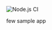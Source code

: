 ![Node.js CI](https://github.com/Few-UI/few-sample/workflows/Node.js%20CI/badge.svg)

few sample app
